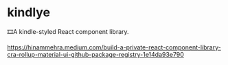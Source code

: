 # kindlye

🎞A kindle-styled React component library.

https://hinammehra.medium.com/build-a-private-react-component-library-cra-rollup-material-ui-github-package-registry-1e14da93e790
